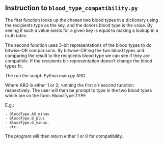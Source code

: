 ## Instruction to `blood_type_compatibility.py`
The first function looks up the chosen two blood types in a dictionary using the recipients type as the key, and the donors blood type is the value. By seeing if such a value exists for a given key is equal to making a lookup in a truth table.

The second function uses 3-bit representations of the blood types to do bitwise-OR comparisons. By bitwise-OR'ing the two blood types and comparing the result to the recipients blood type we can see if they are compatible. If the recipients bit-representation doesn't change the blood types fit.

The run the script:
	Python main.py ARG

Where ARG is either 1 or 2; running the first o`r second function respectively.
The user will then be prompt to type in the two blood types which are on the form:
	BloodType.TYPE
	
E.g.:

	- BloodType.AB_minus
	- BloodType.B_plus
	- BloodType.O_minus.
	- etc.
	
The program will then return either 1 or 0 for compatibility. 
